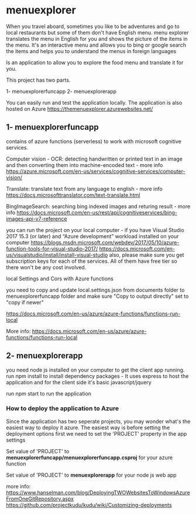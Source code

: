 # menuexplorer
When you travel aboard, sometimes you like to be adventures and go to local restaurants but some of them don't have English menu. menu explorer translates the menu in English for you and shows the picture of the items in the menu.
It's an interactive menu and allows you to bing or google search the items and helps you to understand the menus in foreign languages

Is an application to allow you to explore the food menu and translate it for you.

This project has two parts. 

 1- menuexplorerfuncapp
 2- menuexplorerapp

You can easily run and test the application locally. The application is also hosted on Azure https://themenuexplorer.azurewebsites.net/ 

## 1- menuexplorerfuncapp
contains of azure functions (serverless) to work with microsoft cognitive services.

Computer vision - OCR: detecting handwritten or printed text in an image and then converting them into machine-encoded text - more info https://azure.microsoft.com/en-us/services/cognitive-services/computer-vision/

Translate: translate text from any language to english - more info  https://docs.microsofttranslator.com/text-translate.html

BingImageSearch: searching bing indexed images and returing result - more info 
https://docs.microsoft.com/en-us/rest/api/cognitiveservices/bing-images-api-v7-reference

you can run the project on your local computer - if you have Visual Studio 2017 15.3 (or later) and “Azure development” workload installed on your computer 
https://blogs.msdn.microsoft.com/webdev/2017/05/10/azure-function-tools-for-visual-studio-2017/
https://docs.microsoft.com/en-us/visualstudio/install/install-visual-studio
also, please make sure you get subscription keys for each of the services. All of them have free tier so there won't be any cost involved.

local Settings and Cors with Azure functions 

you need to copy and update local.settings.json from documents folder to menuexplorerfuncapp folder and make sure "Copy to output directly" set to "copy if newer"

https://docs.microsoft.com/en-us/azure/azure-functions/functions-run-local

More info: https://docs.microsoft.com/en-us/azure/azure-functions/functions-run-local

## 2- menuexplorerapp

you need node js installed on your computer to get the client app running. 
run npm install to install dependency packages - It uses express to host the application and for the client side it's basic javascript/jquery 

run npm start to run the application 

### How to deploy the application to Azure

Since the application has two seperate projects, you may wonder what's the easiest way to deploy it azure. The easiest way is before setting the deployment options first we need to set the 'PROJECT' property in the app settings

Set value of 'PROJECT' to **menuexplorerfuncapp/menuexplorerfuncapp.csproj** for your azure function

Set value of 'PROJECT' to **menuexplorerapp** for your node js web app


more info:
https://www.hanselman.com/blog/DeployingTWOWebsitesToWindowsAzureFromOneGitRepository.aspx
https://github.com/projectkudu/kudu/wiki/Customizing-deployments



